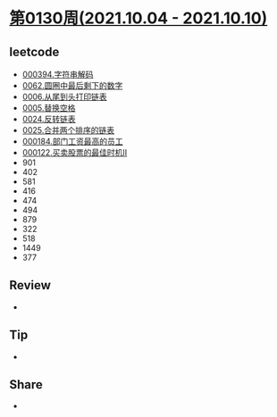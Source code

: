 # [第0130周(2021.10.04 - 2021.10.10)](https://github.com/vjudge/ARTS/blob/master/2021/第0130周.md)

## leetcode
* [000394.字符串解码](https://github.com/vjudge/leetcode/tree/master/000201-000400/000394.字符串解码)
* [0062.圆圈中最后剩下的数字](https://github.com/vjudge/leetcode/tree/master/剑指Offer/0062.圆圈中最后剩下的数字)
* [0006.从尾到头打印链表](https://github.com/vjudge/leetcode/tree/master/剑指Offer/0006.从尾到头打印链表)
* [0005.替换空格](https://github.com/vjudge/leetcode/tree/master/剑指Offer/0005.替换空格)
* [0024.反转链表](https://github.com/vjudge/leetcode/tree/master/剑指Offer/0024.反转链表)
* [0025.合并两个排序的链表](https://github.com/vjudge/leetcode/tree/master/剑指Offer/0025.合并两个排序的链表)
* [000184.部门工资最高的员工](https://github.com/vjudge/leetcode/tree/master/database/000184.部门工资最高的员工)
* [000122.买卖股票的最佳时机II](https://github.com/vjudge/leetcode/tree/master/000001-000200/000122.买卖股票的最佳时机II)
* 901
* 402
* 581
* 416
* 474
* 494
* 879
* 322
* 518
* 1449
* 377


## Review
*


## Tip
*


## Share
*
